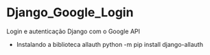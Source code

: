# Django_Google_Login
Login e autenticação Django com o Google API


- Instalando a biblioteca allauth
python -m pip install django-allauth
